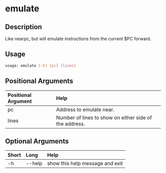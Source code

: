 <!-- THIS PART OF THIS FILE IS AUTOGENERATED. DO NOT MODIFY IT. See scripts/generate_docs.sh -->




# emulate

## Description


Like nearpc, but will emulate instructions from the current $PC forward.
## Usage


```bash
usage: emulate [-h] [pc] [lines]

```
## Positional Arguments

|Positional Argument|Help|
| :--- | :--- |
|pc|Address to emulate near.|
|lines|Number of lines to show on either side of the address.|

## Optional Arguments

|Short|Long|Help|
| :--- | :--- | :--- |
|-h|--help|show this help message and exit|

<!-- END OF AUTOGENERATED PART. Do not modify this line or the line below, they mark the end of the auto-generated part of the file. If you want to extend the documentation in a way which cannot easily be done by adding to the command help description, write below the following line. -->
<!-- ------------\>8---- ----\>8---- ----\>8------------ -->

